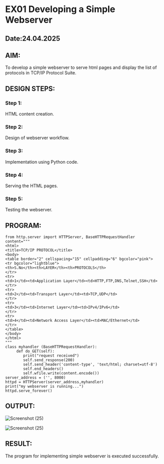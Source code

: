 # EX01 Developing a Simple Webserver
## Date:24.04.2025

## AIM:
To develop a simple webserver to serve html pages and display the list of protocols in TCP/IP Protocol Suite.


## DESIGN STEPS:
### Step 1: 
HTML content creation.

### Step 2:
Design of webserver workflow.

### Step 3:
Implementation using Python code.

### Step 4:
Serving the HTML pages.

### Step 5:
Testing the webserver.

## PROGRAM:
```
from http.server import HTTPServer, BaseHTTPRequestHandler 
content="""
<html>
<title>TCP/IP PROTOCOL</title>
<body>
<table border="2" cellspacing="15" cellpadding="6" bgcolor="pink">
<tr bgcolor="lightblue">
<th>S.No</th><th>LAYER</th><th>PROTOCOLS</th>
</tr> 
<tr>
<td>1</td><td>Application Layer</td><td>HTTP,FTP,DNS,Telnet,SSH</td>
</tr>
<tr>
<td>2</td><td>Transport Layer</td><td>TCP,UDP</td>
</tr>
<tr>
<td>3</td><td>Internet Layer</td><td>IPv4/IPv6</td>
</tr>
<tr>
<td>4</td><td>Network Access Layer</td><td>MAC/Ethernet</td>
</tr>
</table>
</body>
</html>
"""
class myhandler (BaseHTTPRequestHandler):
     def do_GET(self):
        print("request received") 
        self.send_response(200)
        self.send_header('content-type', 'text/html; charset=utf-8')
        self.end_headers()
        self.wfile.write(content.encode())
server_address = ('', 8000)
httpd = HTTPServer(server_address,myhandler)
print("my webserver is running...")
httpd.serve_forever()
```
## OUTPUT:
![Screenshot (25)](https://github.com/user-attachments/assets/345ccc3d-ddea-4a2f-8e9c-a756b06fecc3)


![Screenshot (25)](https://github.com/user-attachments/assets/20f8615d-b324-4a52-8bbc-3ea996a31fa4)


## RESULT:
The program for implementing simple webserver is executed successfully.
